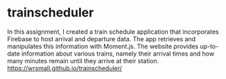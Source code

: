 # trainscheduler
In this assignment, I created a train schedule application that incorporates Firebase to host arrival and departure data. The app retrieves and manipulates this information with Moment.js. The website provides up-to-date information about various trains, namely their arrival times and how many minutes remain until they arrive at their station.
https://wrsmall.github.io/trainscheduler/
